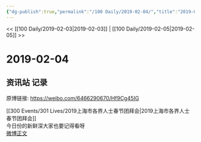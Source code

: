 ```yaml
---
{"dg-publish":true,"permalink":"/100 Daily/2019-02-04/","title":"2019-02-04","created":"2022-12-22T14:39:49.000+08:00","updated":"2023-01-09T17:24:43.878+08:00"}
---
```



<< [[100 Daily/2019-02-03\|2019-02-03]] | [[100 Daily/2019-02-05\|2019-02-05]] >>

# 2019-02-04

## 资讯站 记录

原博链接: https://weibo.com/6466290670/Hf9Cg45IG

[[300 Events/301 Lives/2019上海市各界人士春节团拜会\|2019上海市各界人士春节团拜会]]  
今日份的新鲜深大家也要记得看呀  
[微博正文](https://weibo.com/detail/4336086937599471)
